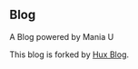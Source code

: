 ## Blog

A Blog powered by Mania U

This blog is forked by [Hux Blog](https://github.com/huxpro/huxpro.github.io/).
